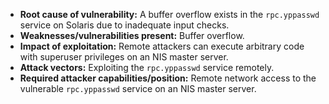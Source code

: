 - **Root cause of vulnerability:** A buffer overflow exists in the `rpc.yppasswd` service on Solaris due to inadequate input checks.
- **Weaknesses/vulnerabilities present:** Buffer overflow.
- **Impact of exploitation:** Remote attackers can execute arbitrary code with superuser privileges on an NIS master server.
- **Attack vectors:** Exploiting the `rpc.yppasswd` service remotely.
- **Required attacker capabilities/position:** Remote network access to the vulnerable `rpc.yppasswd` service on an NIS master server.